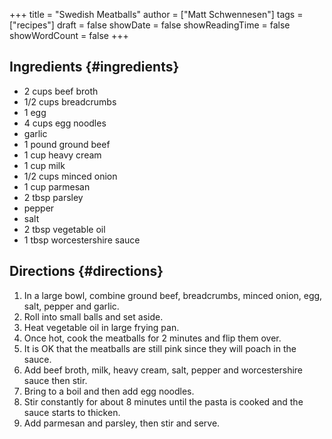 +++
title = "Swedish Meatballs"
author = ["Matt Schwennesen"]
tags = ["recipes"]
draft = false
showDate = false
showReadingTime = false
showWordCount = false
+++

## Ingredients {#ingredients}

-   2 cups beef broth
-   1/2 cups breadcrumbs
-   1 egg
-   4 cups egg noodles
-   garlic
-   1 pound ground beef
-   1 cup heavy cream
-   1 cup milk
-   1/2 cups minced onion
-   1 cup parmesan
-   2 tbsp parsley
-   pepper
-   salt
-   2 tbsp vegetable oil
-   1 tbsp worcestershire sauce


## Directions {#directions}

1.  In a large bowl, combine ground beef, breadcrumbs, minced onion, egg, salt,
    pepper and garlic.
2.  Roll into small balls and set aside.
3.  Heat vegetable oil in large frying pan.
4.  Once hot, cook the meatballs for 2 minutes and flip them over.
5.  It is OK that the meatballs are still pink since they will poach in the
    sauce.
6.  Add beef broth, milk, heavy cream, salt, pepper and worcestershire sauce then
    stir.
7.  Bring to a boil and then add egg noodles.
8.  Stir constantly for about 8 minutes until the pasta is cooked and the sauce
    starts to thicken.
9.  Add parmesan and parsley, then stir and serve.

